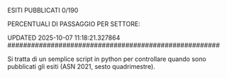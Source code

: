 ESITI PUBBLICATI 0/190 

PERCENTUALI DI PASSAGGIO PER SETTORE:

UPDATED 2025-10-07 11:18:21.327864
###################################################### 

Si tratta di un semplice script in python per controllare quando sono pubblicati gli esiti (ASN 2021, sesto quadrimestre).

